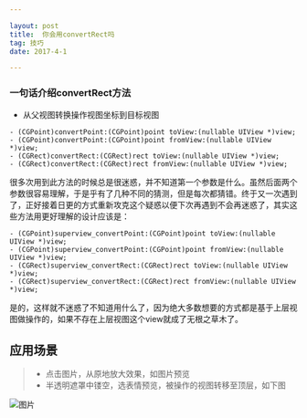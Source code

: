 ```yaml
---

layout: post
title:  你会用convertRect吗
tag: 技巧
date: 2017-4-1

--- 
```

### 一句话介绍convertRect方法
* 从父视图转换操作视图坐标到目标视图

```
- (CGPoint)convertPoint:(CGPoint)point toView:(nullable UIView *)view;
- (CGPoint)convertPoint:(CGPoint)point fromView:(nullable UIView *)view;
- (CGRect)convertRect:(CGRect)rect toView:(nullable UIView *)view;
- (CGRect)convertRect:(CGRect)rect fromView:(nullable UIView *)view;

```
很多次用到此方法的时候总是很迷惑，并不知道第一个参数是什么。虽然后面两个参数很容易理解，于是乎有了几种不同的猜测，但是每次都猜错。终于又一次遇到了，正好接着日更的方式重新攻克这个疑惑以便下次再遇到不会再迷惑了，其实这些方法用更好理解的设计应该是：

```
- (CGPoint)superview_convertPoint:(CGPoint)point toView:(nullable UIView *)view;
- (CGPoint)superview_convertPoint:(CGPoint)point fromView:(nullable UIView *)view;
- (CGRect)superview_convertRect:(CGRect)rect toView:(nullable UIView *)view;
- (CGRect)superview_convertRect:(CGRect)rect fromView:(nullable UIView *)view;

```

是的，这样就不迷惑了不知道用什么了，因为绝大多数想要的方式都是基于上层视图做操作的，如果不存在上层视图这个view就成了无根之草木了。


## 应用场景

>* 点击图片，从原地放大效果，如图片预览
>* 半透明遮罩中镂空，选表情预览，被操作的视图转移至顶层，如下图
>


![图片](http://7xicym.com1.z0.glb.clouddn.com/popaimg/day2_convertrect.png)